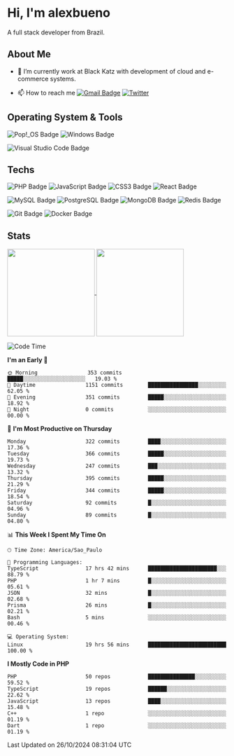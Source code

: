 # Hi, I'm alexbueno

A full stack developer from Brazil.

## About Me

- 🌱 I’m currently work at Black Katz with development of cloud and e-commerce systems.

- 📫 How to reach me [![Gmail Badge](https://img.shields.io/badge/-gmail-c14438?style=for-the-badge&logo=Gmail&logoColor=ffffff)](mailto:alexsandrofbueno@gmail.com) [![Twitter](https://img.shields.io/badge/twitter-1DA1F2.svg?style=for-the-badge&logo=twitter&logoColor=ffffff)](https://twitter.com/Alex_Bueno_7)

## Operating System & Tools

![Pop!_OS Badge](https://img.shields.io/badge/Pop!__OS-48B9C7?logo=popos&logoColor=fff&style=flat)
![Windows Badge](https://img.shields.io/badge/Windows-0078D6?logo=windows&logoColor=fff&style=flat)

![Visual Studio Code Badge](https://img.shields.io/badge/Visual%20Studio%20Code-007ACC?logo=visualstudiocode&logoColor=fff&style=flat)

## Techs

![PHP Badge](https://img.shields.io/badge/PHP-777BB4?logo=php&logoColor=fff&style=flat)
![JavaScript Badge](https://img.shields.io/badge/JavaScript-F7DF1E?logo=javascript&logoColor=000&style=flat)
![CSS3 Badge](https://img.shields.io/badge/CSS3-1572B6?logo=css3&logoColor=fff&style=flat)
![React Badge](https://img.shields.io/badge/React-61DAFB?logo=react&logoColor=000&style=flat)

![MySQL Badge](https://img.shields.io/badge/MySQL-4479A1?logo=mysql&logoColor=fff&style=flat)
![PostgreSQL Badge](https://img.shields.io/badge/PostgreSQL-4169E1?logo=postgresql&logoColor=fff&style=flat)
![MongoDB Badge](https://img.shields.io/badge/MongoDB-47A248?logo=mongodb&logoColor=fff&style=flat)
![Redis Badge](https://img.shields.io/badge/Redis-DC382D?logo=redis&logoColor=fff&style=flat)

![Git Badge](https://img.shields.io/badge/Git-F05032?logo=git&logoColor=fff&style=flat)
![Docker Badge](https://img.shields.io/badge/Docker-2496ED?logo=docker&logoColor=fff&style=flat)


## Stats

<a href="https://github.com/anuraghazra/github-readme-stats">
  <img height=200 align="center" src="https://github-readme-stats.vercel.app/api?username=alexbueno7&theme=dark" />
</a>
<a href="https://github.com/anuraghazra/convoychat">
  <img height=200 align="center" src="https://github-readme-stats.vercel.app/api/top-langs?username=alexbueno7&layout=compact&langs_count=8&card_width=320&theme=dark" />
</a>

<!--START_SECTION:waka-->
![Code Time](http://img.shields.io/badge/Code%20Time-1%2C183%20hrs%2041%20mins-blue)

**I'm an Early 🐤** 

```text
🌞 Morning                353 commits         █████░░░░░░░░░░░░░░░░░░░░   19.03 % 
🌆 Daytime                1151 commits        ████████████████░░░░░░░░░   62.05 % 
🌃 Evening                351 commits         █████░░░░░░░░░░░░░░░░░░░░   18.92 % 
🌙 Night                  0 commits           ░░░░░░░░░░░░░░░░░░░░░░░░░   00.00 % 
```
📅 **I'm Most Productive on Thursday** 

```text
Monday                   322 commits         ████░░░░░░░░░░░░░░░░░░░░░   17.36 % 
Tuesday                  366 commits         █████░░░░░░░░░░░░░░░░░░░░   19.73 % 
Wednesday                247 commits         ███░░░░░░░░░░░░░░░░░░░░░░   13.32 % 
Thursday                 395 commits         █████░░░░░░░░░░░░░░░░░░░░   21.29 % 
Friday                   344 commits         █████░░░░░░░░░░░░░░░░░░░░   18.54 % 
Saturday                 92 commits          █░░░░░░░░░░░░░░░░░░░░░░░░   04.96 % 
Sunday                   89 commits          █░░░░░░░░░░░░░░░░░░░░░░░░   04.80 % 
```


📊 **This Week I Spent My Time On** 

```text
🕑︎ Time Zone: America/Sao_Paulo

💬 Programming Languages: 
TypeScript               17 hrs 42 mins      ██████████████████████░░░   88.79 % 
PHP                      1 hr 7 mins         █░░░░░░░░░░░░░░░░░░░░░░░░   05.61 % 
JSON                     32 mins             █░░░░░░░░░░░░░░░░░░░░░░░░   02.68 % 
Prisma                   26 mins             █░░░░░░░░░░░░░░░░░░░░░░░░   02.21 % 
Bash                     5 mins              ░░░░░░░░░░░░░░░░░░░░░░░░░   00.46 % 

💻 Operating System: 
Linux                    19 hrs 56 mins      █████████████████████████   100.00 % 
```

**I Mostly Code in PHP** 

```text
PHP                      50 repos            ███████████████░░░░░░░░░░   59.52 % 
TypeScript               19 repos            ██████░░░░░░░░░░░░░░░░░░░   22.62 % 
JavaScript               13 repos            ████░░░░░░░░░░░░░░░░░░░░░   15.48 % 
C++                      1 repo              ░░░░░░░░░░░░░░░░░░░░░░░░░   01.19 % 
Dart                     1 repo              ░░░░░░░░░░░░░░░░░░░░░░░░░   01.19 % 
```




 Last Updated on 26/10/2024 08:31:04 UTC
<!--END_SECTION:waka-->

